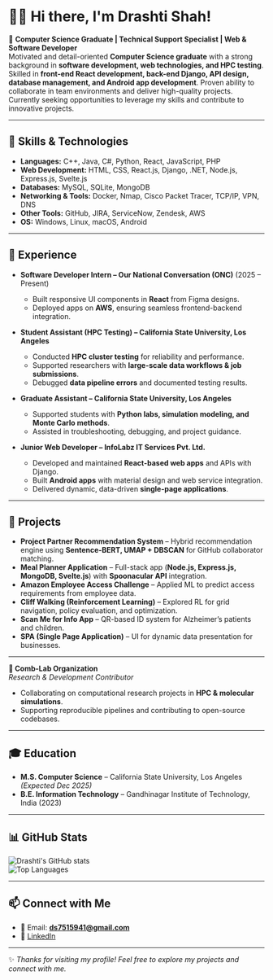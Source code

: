 # 👩‍💻 Hi there, I'm Drashti Shah!  

🚀 **Computer Science Graduate | Technical Support Specialist | Web & Software Developer**  
Motivated and detail-oriented **Computer Science graduate** with a strong background in **software development, web technologies, and HPC testing**. Skilled in **front-end React development, back-end Django, API design, database management, and Android app development**. Proven ability to collaborate in team environments and deliver high-quality projects. Currently seeking opportunities to leverage my skills and contribute to innovative projects.  

---

## 🔧 Skills & Technologies  

- **Languages:** C++, Java, C#, Python, React, JavaScript, PHP  
- **Web Development:** HTML, CSS, React.js, Django, .NET, Node.js, Express.js, Svelte.js  
- **Databases:** MySQL, SQLite, MongoDB  
- **Networking & Tools:** Docker, Nmap, Cisco Packet Tracer, TCP/IP, VPN, DNS  
- **Other Tools:** GitHub, JIRA, ServiceNow, Zendesk, AWS  
- **OS:** Windows, Linux, macOS, Android  

---

## 💼 Experience  

- **Software Developer Intern – Our National Conversation (ONC)** (2025 – Present)  
  - Built responsive UI components in **React** from Figma designs.  
  - Deployed apps on **AWS**, ensuring seamless frontend-backend integration.

- **Student Assistant (HPC Testing) – California State University, Los Angeles**  
  - Conducted **HPC cluster testing** for reliability and performance.  
  - Supported researchers with **large-scale data workflows & job submissions**.  
  - Debugged **data pipeline errors** and documented testing results.  

- **Graduate Assistant – California State University, Los Angeles**  
  - Supported students with **Python labs, simulation modeling, and Monte Carlo methods**.  
  - Assisted in troubleshooting, debugging, and project guidance.  

- **Junior Web Developer – InfoLabz IT Services Pvt. Ltd.**   
  - Developed and maintained **React-based web apps** and APIs with Django.  
  - Built **Android apps** with material design and web service integration.  
  - Delivered dynamic, data-driven **single-page applications**.  

---

## 📂 Projects  

- **Project Partner Recommendation System** – Hybrid recommendation engine using **Sentence-BERT, UMAP + DBSCAN** for GitHub collaborator matching.  
- **Meal Planner Application** – Full-stack app (**Node.js, Express.js, MongoDB, Svelte.js**) with **Spoonacular API** integration.  
- **Amazon Employee Access Challenge** – Applied ML to predict access requirements from employee data.  
- **Cliff Walking (Reinforcement Learning)** – Explored RL for grid navigation, policy evaluation, and optimization.  
- **Scan Me for Info App** – QR-based ID system for Alzheimer’s patients and children.  
- **SPA (Single Page Application)** – UI for dynamic data presentation for businesses.  

---

**🔬 Comb-Lab Organization**  
*Research & Development Contributor*  
- Collaborating on computational research projects in **HPC & molecular simulations**.  
- Supporting reproducible pipelines and contributing to open-source codebases.

---

## 🎓 Education  

- **M.S. Computer Science** – California State University, Los Angeles *(Expected Dec 2025)*  
- **B.E. Information Technology** – Gandhinagar Institute of Technology, India (2023)  

---

## 📊 GitHub Stats  

![Drashti's GitHub stats](https://github-readme-stats.vercel.app/api?username=dshah2924&show_icons=true&theme=radical)  
![Top Languages](https://github-readme-stats.vercel.app/api/top-langs/?username=dshah2924&layout=compact&theme=radical)  

---

## 📫 Connect with Me  

- 📧 Email: **ds7515941@gmail.com**  
- 💼 [LinkedIn](https://www.linkedin.com/in/sdrashti29/)  

---
✨ *Thanks for visiting my profile! Feel free to explore my projects and connect with me.*  
